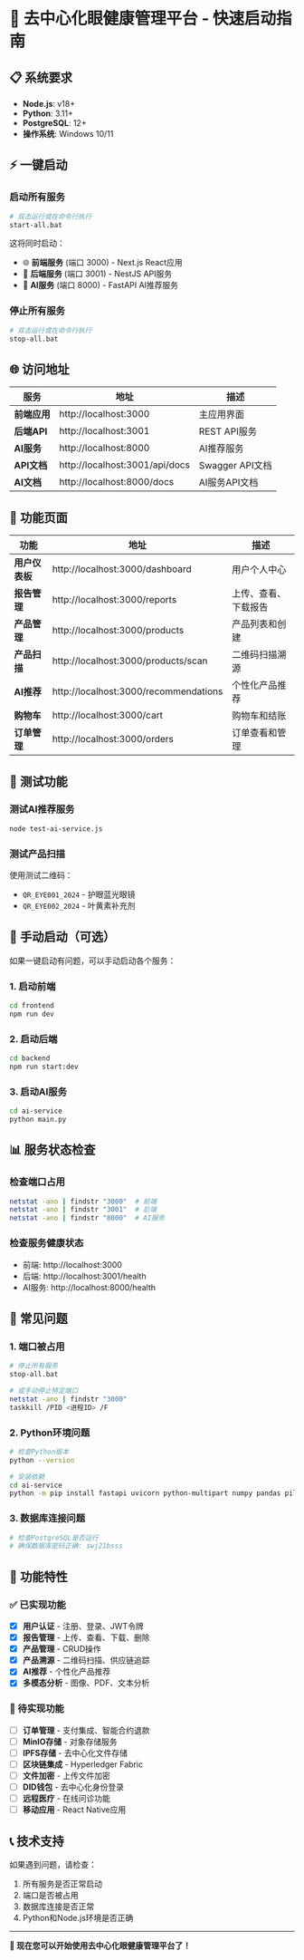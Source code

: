 # 🚀 去中心化眼健康管理平台 - 快速启动指南

## 📋 系统要求

- **Node.js**: v18+ 
- **Python**: 3.11+
- **PostgreSQL**: 12+
- **操作系统**: Windows 10/11

## ⚡ 一键启动

### 启动所有服务
```bash
# 双击运行或在命令行执行
start-all.bat
```

这将同时启动：
- 🌐 **前端服务** (端口 3000) - Next.js React应用
- 🔧 **后端服务** (端口 3001) - NestJS API服务  
- 🧠 **AI服务** (端口 8000) - FastAPI AI推荐服务

### 停止所有服务
```bash
# 双击运行或在命令行执行
stop-all.bat
```

## 🌐 访问地址

| 服务 | 地址 | 描述 |
|------|------|------|
| **前端应用** | http://localhost:3000 | 主应用界面 |
| **后端API** | http://localhost:3001 | REST API服务 |
| **AI服务** | http://localhost:8000 | AI推荐服务 |
| **API文档** | http://localhost:3001/api/docs | Swagger API文档 |
| **AI文档** | http://localhost:8000/docs | AI服务API文档 |

## 📱 功能页面

| 功能 | 地址 | 描述 |
|------|------|------|
| **用户仪表板** | http://localhost:3000/dashboard | 用户个人中心 |
| **报告管理** | http://localhost:3000/reports | 上传、查看、下载报告 |
| **产品管理** | http://localhost:3000/products | 产品列表和创建 |
| **产品扫描** | http://localhost:3000/products/scan | 二维码扫描溯源 |
| **AI推荐** | http://localhost:3000/recommendations | 个性化产品推荐 |
| **购物车** | http://localhost:3000/cart | 购物车和结账 |
| **订单管理** | http://localhost:3000/orders | 订单查看和管理 |

## 🧪 测试功能

### 测试AI推荐服务
```bash
node test-ai-service.js
```

### 测试产品扫描
使用测试二维码：
- `QR_EYE001_2024` - 护眼蓝光眼镜
- `QR_EYE002_2024` - 叶黄素补充剂

## 🔧 手动启动（可选）

如果一键启动有问题，可以手动启动各个服务：

### 1. 启动前端
```bash
cd frontend
npm run dev
```

### 2. 启动后端
```bash
cd backend  
npm run start:dev
```

### 3. 启动AI服务
```bash
cd ai-service
python main.py
```

## 📊 服务状态检查

### 检查端口占用
```bash
netstat -ano | findstr "3000"  # 前端
netstat -ano | findstr "3001"  # 后端
netstat -ano | findstr "8000"  # AI服务
```

### 检查服务健康状态
- 前端: http://localhost:3000
- 后端: http://localhost:3001/health
- AI服务: http://localhost:8000/health

## 🐛 常见问题

### 1. 端口被占用
```bash
# 停止所有服务
stop-all.bat

# 或手动停止特定端口
netstat -ano | findstr "3000"
taskkill /PID <进程ID> /F
```

### 2. Python环境问题
```bash
# 检查Python版本
python --version

# 安装依赖
cd ai-service
python -m pip install fastapi uvicorn python-multipart numpy pandas pillow requests
```

### 3. 数据库连接问题
```bash
# 检查PostgreSQL是否运行
# 确保数据库密码正确: swj21bsss
```

## 🎯 功能特性

### ✅ 已实现功能
- [x] **用户认证** - 注册、登录、JWT令牌
- [x] **报告管理** - 上传、查看、下载、删除
- [x] **产品管理** - CRUD操作
- [x] **产品溯源** - 二维码扫描、供应链追踪
- [x] **AI推荐** - 个性化产品推荐
- [x] **多模态分析** - 图像、PDF、文本分析

### 🚧 待实现功能
- [ ] **订单管理** - 支付集成、智能合约退款
- [ ] **MinIO存储** - 对象存储服务
- [ ] **IPFS存储** - 去中心化文件存储
- [ ] **区块链集成** - Hyperledger Fabric
- [ ] **文件加密** - 上传文件加密
- [ ] **DID钱包** - 去中心化身份登录
- [ ] **远程医疗** - 在线问诊功能
- [ ] **移动应用** - React Native应用

## 📞 技术支持

如果遇到问题，请检查：
1. 所有服务是否正常启动
2. 端口是否被占用
3. 数据库连接是否正常
4. Python和Node.js环境是否正确

---

**🎉 现在您可以开始使用去中心化眼健康管理平台了！**